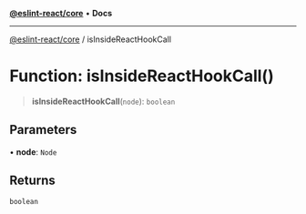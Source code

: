 [**@eslint-react/core**](../README.md) • **Docs**

***

[@eslint-react/core](../README.md) / isInsideReactHookCall

# Function: isInsideReactHookCall()

> **isInsideReactHookCall**(`node`): `boolean`

## Parameters

• **node**: `Node`

## Returns

`boolean`
